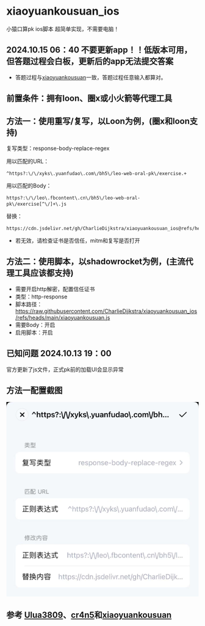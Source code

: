 # xiaoyuankousuan_ios
小猿口算pk ios脚本 超简单实现，不需要电脑！
## 2024.10.15 06：40 不要更新app！！低版本可用，但答题过程会白板，更新后的app无法提交答案
- 答题过程与[xiaoyuankousuan](https://github.com/wyp010428/xiaoyuankousuan)一致，答题过程任意输入都算对。
## 前置条件：拥有loon、圈x或小火箭等代理工具
## 方法一：使用重写/复写，以Loon为例，(圈x和loon支持)
复写类型：response-body-replace-regex

用以匹配的URL：
```
^https?:\/\/xyks\.yuanfudao\.com\/bh5\/leo-web-oral-pk\/exercise.+
```
用以匹配的Body：
```
https?:\/\/leo\.fbcontent\.cn\/bh5\/leo-web-oral-pk\/exercise[^\/]+\.js
```
替换：
```
https://cdn.jsdelivr.net/gh/CharlieDijkstra/xiaoyuankousuan_ios@refs/heads/main/exercise_new.js
```
- 若无效，请检查证书是否信任，mitm和复写是否打开

## 方法二：使用脚本，以shadowrocket为例，(主流代理工具应该都支持)
- 需要开启http解密，配置信任证书
- 类型：http-response
- 脚本路径：https://raw.githubusercontent.com/CharlieDijkstra/xiaoyuankousuan_ios/refs/heads/main/xiaoyuankousuan.js
- 需要Body：开启
- 启用脚本：开启

## 已知问题 2024.10.13 19：00
官方更新了js文件，正式pk前的加载UI会显示异常

## 方法一配置截图
 ![屏幕截图](https://github.com/CharlieDijkstra/xiaoyuankousuan_ios/blob/main/%E5%B1%8F%E5%B9%95%E6%88%AA%E5%9B%BEloon.jpg?raw=true)

## 参考 [Ulua3809](https://github.com/ulua3809)、[cr4n5](https://github.com/cr4n5/XiaoYuanKouSuan)和[xiaoyuankousuan](https://github.com/wyp010428/xiaoyuankousuan) 
